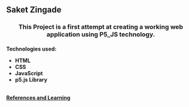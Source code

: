 <h2 align="center>
  Hey there!! I'm <a href="https://www.linkedin.com/in/saket-zingade-a74081230/" target="_blank">Saket Zingade</a>
</h2>

<h3 align="center">
  This Project is a first attempt at creating a working web application using P5_JS technology.
</h3> 

<h4>
Technologies used:
  <ul>
    <li>HTML</li>
    <li>CSS</li>
    <li>JavaScript</li>
    <li>p5.js Library</li>
  </ul>
  <br>
  <a href="https://www.youtube.com/@TheCodingTrain/featured">References and Learning</a>
</h4>
